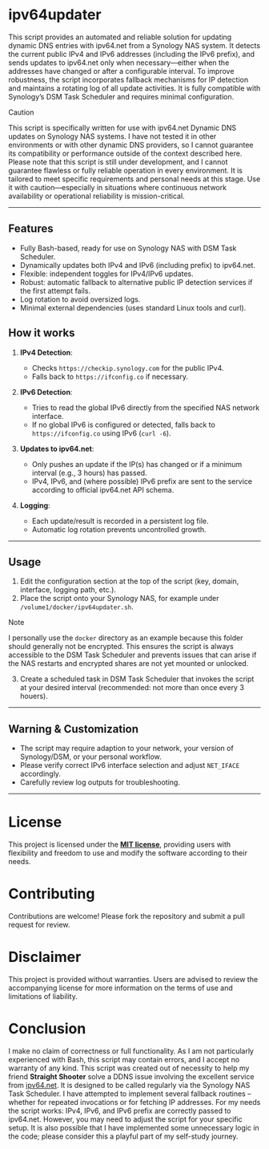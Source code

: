 # ipv64updater
This script provides an automated and reliable solution for updating dynamic DNS entries with ipv64.net from a Synology NAS system. It detects the current public IPv4 and IPv6 addresses (including the IPv6 prefix), and sends updates to ipv64.net only when necessary—either when the addresses have changed or after a configurable interval. To improve robustness, the script incorporates fallback mechanisms for IP detection and maintains a rotating log of all update activities. It is fully compatible with Synology’s DSM Task Scheduler and requires minimal configuration.

> [!CAUTION]
> This script is specifically written for use with ipv64.net Dynamic DNS updates on Synology NAS systems. I have not tested it in other environments or with other dynamic DNS providers, so I cannot guarantee its compatibility or performance outside of the context described here. Please note that this script is still under development, and I cannot guarantee flawless or fully reliable operation in every environment. It is tailored to meet specific requirements and personal needs at this stage. Use it with caution—especially in situations where continuous network availability or operational reliability is mission-critical.

---

## Features

- Fully Bash-based, ready for use on Synology NAS with DSM Task Scheduler.
- Dynamically updates both IPv4 and IPv6 (including prefix) to ipv64.net.
- Flexible: independent toggles for IPv4/IPv6 updates.
- Robust: automatic fallback to alternative public IP detection services if the first attempt fails.
- Log rotation to avoid oversized logs.
- Minimal external dependencies (uses standard Linux tools and curl).

## How it works

1. **IPv4 Detection**:  
    - Checks `https://checkip.synology.com` for the public IPv4.
    - Falls back to `https://ifconfig.co` if necessary.

2. **IPv6 Detection**:  
    - Tries to read the global IPv6 directly from the specified NAS network interface.
    - If no global IPv6 is configured or detected, falls back to `https://ifconfig.co` using IPv6 (`curl -6`).

3. **Updates to ipv64.net**:  
    - Only pushes an update if the IP(s) has changed or if a minimum interval (e.g., 3 hours) has passed.
    - IPv4, IPv6, and (where possible) IPv6 prefix are sent to the service according to official ipv64.net API schema.

4. **Logging**:  
    - Each update/result is recorded in a persistent log file.
    - Automatic log rotation prevents uncontrolled growth.

---

## Usage

1. Edit the configuration section at the top of the script (key, domain, interface, logging path, etc.).
2. Place the script onto your Synology NAS, for example under `/volume1/docker/ipv64updater.sh`.

> [!NOTE]
> I personally use the `docker` directory as an example because this folder should generally not be encrypted. This ensures the script is always accessible to the DSM Task Scheduler and prevents issues that can arise if the NAS restarts and encrypted shares are not yet mounted or unlocked.

3. Create a scheduled task in DSM Task Scheduler that invokes the script at your desired interval (recommended: not more than once every 3 houers).

---

## Warning & Customization

- The script may require adaption to your network, your version of Synology/DSM, or your personal workflow.
- Please verify correct IPv6 interface selection and adjust `NET_IFACE` accordingly.
- Carefully review log outputs for troubleshooting.

---

# License
This project is licensed under the **[MIT license](https://github.com/ot2i7ba/ipv64updater/blob/main/LICENSE)**, providing users with flexibility and freedom to use and modify the software according to their needs.

# Contributing
Contributions are welcome! Please fork the repository and submit a pull request for review.

# Disclaimer
This project is provided without warranties. Users are advised to review the accompanying license for more information on the terms of use and limitations of liability.

# Conclusion
I make no claim of correctness or full functionality. As I am not particularly experienced with Bash, this script may contain errors, and I accept no warranty of any kind. This script was created out of necessity to help my friend **Straight Shooter** solve a DDNS issue involving the excellent service from [ipv64.net](https://ipv64.net). It is designed to be called regularly via the Synology NAS Task Scheduler. I have attempted to implement several fallback routines – whether for repeated invocations or for fetching IP addresses. For my needs the script works: IPv4, IPv6, and IPv6 prefix are correctly passed to ipv64.net. However, you may need to adjust the script for your specific setup. It is also possible that I have implemented some unnecessary logic in the code; please consider this a playful part of my self-study journey.
